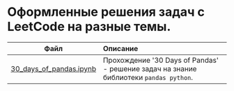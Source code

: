 # Оформленные решения задач с LeetCode на разные темы.

Файл | Описание
:---:|:--------
[30_days_of_pandas.ipynb](./30_days_of_pandas.ipynb) | Прохождение '30 Days of Pandas' - решение задач на знание библиотеки `pandas python`.

